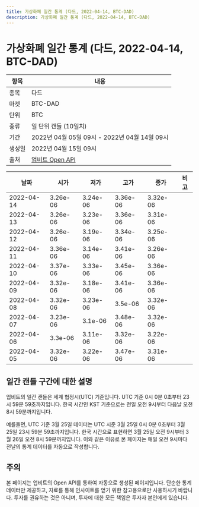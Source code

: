 ```yaml
---
title: 가상화폐 일간 통계 (다드, 2022-04-14, BTC-DAD)
description: 가상화폐 일간 통계 (다드, 2022-04-14, BTC-DAD)
---
```



가상화폐 일간 통계 (다드, 2022-04-14, BTC-DAD)
===

|항목|내용|
|--|--|
|종목|다드|
|마켓|BTC-DAD|
|단위|BTC|
|종류|일 단위 캔들 (10일치)|
|기간|2022년 04월 05일 09시 - 2022년 04월 14일 09시|
|생성일|2022년 04월 15일 09시|
|출처|[업비트 Open API](https://docs.upbit.com)|


|날짜|시가|저가|고가|종가|비고|
|--|--|--|--|--|--|
|2022-04-14|3.26e-06|3.24e-06|3.36e-06|3.32e-06|    |
|2022-04-13|3.26e-06|3.23e-06|3.36e-06|3.31e-06|    |
|2022-04-12|3.26e-06|3.19e-06|3.34e-06|3.25e-06|    |
|2022-04-11|3.36e-06|3.14e-06|3.41e-06|3.26e-06|    |
|2022-04-10|3.37e-06|3.33e-06|3.45e-06|3.36e-06|    |
|2022-04-09|3.32e-06|3.18e-06|3.41e-06|3.36e-06|    |
|2022-04-08|3.32e-06|3.23e-06|3.5e-06|3.32e-06|    |
|2022-04-07|3.23e-06|3.1e-06|3.48e-06|3.32e-06|    |
|2022-04-06|3.3e-06|3.11e-06|3.32e-06|3.22e-06|    |
|2022-04-05|3.32e-06|3.22e-06|3.47e-06|3.31e-06|    |


일간 캔들 구간에 대한 설명
---


업비트의 일간 캔들은 세계 협정시(UTC) 기준입니다. 
UTC 기준 0시 0분 0초부터 23시 59분 59초까지입니다. 
한국 시간인 KST 기준으로는 전일 오전 9시부터 다음날 오전 8시 59분까지입니다. 


예를들면, UTC 기준 3월 25일 데이터는 UTC 시준 3월 25일 0시 0분 0초부터 3월 25일 23시 59분 59초까지입니다. 
한국 시간으로 표현하면 3월 25일 오전 9시부터 3월 26일 오전 8시 59분까지입니다. 
이와 같은 이유로 본 페이지는 매일 오전 9시마다 전날의 통계 데이터를 자동으로 작성합니다. 


주의
---


본 페이지는 업비트의 Open API를 통하여 자동으로 생성된 페이지입니다. 
단순한 통계 데이터만 제공하고, 자료를 통해 인사이트를 얻기 위한 참고용으로만 사용하시기 바랍니다. 
투자를 권유하는 것은 아니며, 투자에 대한 모든 책임은 투자자 본인에게 있습니다. 
